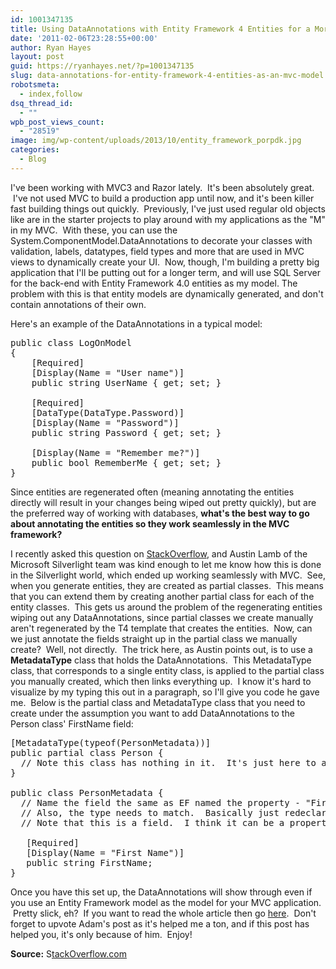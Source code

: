 ```yaml
---
id: 1001347135
title: Using DataAnnotations with Entity Framework 4 Entities for a More Dynamic MVC Model
date: '2011-02-06T23:28:55+00:00'
author: Ryan Hayes
layout: post
guid: https://ryanhayes.net/?p=1001347135
slug: data-annotations-for-entity-framework-4-entities-as-an-mvc-model
robotsmeta:
  - index,follow
dsq_thread_id:
  - ""
wpb_post_views_count:
  - "28519"
image: img/wp-content/uploads/2013/10/entity_framework_porpdk.jpg
categories:
  - Blog
---
```

I've been working with MVC3 and Razor lately.  It's been absolutely great.  I've not used MVC to build a production app until now, and it's been killer fast building things out quickly.  Previously, I've just used regular old objects like are in the starter projects to play around with my applications as the "M" in my MVC.  With these, you can use the System.ComponentModel.DataAnnotations to decorate your classes with validation, labels, datatypes, field types and more that are used in MVC views to dynamically create your UI.  Now, though, I'm building a pretty big application that I'll be putting out for a longer term, and will use SQL Server for the back-end with Entity Framework 4.0 entities as my model. The problem with this is that entity models are dynamically generated, and don't contain annotations of their own.<!--more-->

Here's an example of the DataAnnotations in a typical model:

<pre name="code" class="c-sharp">public class LogOnModel
{
    [Required]
    [Display(Name = "User name")]
    public string UserName { get; set; }

    [Required]
    [DataType(DataType.Password)]
    [Display(Name = "Password")]
    public string Password { get; set; }

    [Display(Name = "Remember me?")]
    public bool RememberMe { get; set; }
}</pre>

Since entities are regenerated often (meaning annotating the entities directly will result in your changes being wiped out pretty quickly), but are the preferred way of working with databases, **what's the best way to go about annotating the entities so they work seamlessly in the MVC framework?**

I recently asked this question on [StackOverflow](https://stackoverflow.com/questions/4915957/using-system-componentmodel-dataannotations-with-entity-framework-4-0/), and Austin Lamb of the Microsoft Silverlight team was kind enough to let me know how this is done in the Silverlight world, which ended up working seamlessly with MVC.  See, when you generate entities, they are created as partial classes.  This means that you can extend them by creating another partial class for each of the entity classes.  This gets us around the problem of the regenerating entities wiping out any DataAnnotations, since partial classes we create manually aren't regenerated by the T4 template that creates the entities.  Now, can we just annotate the fields straight up in the partial class we manually create?  Well, not directly.  The trick here, as Austin points out, is to use a **MetadataType** class that holds the DataAnnotations.  This MetadataType class, that corresponds to a single entity class, is applied to the partial class you manually created, which then links everything up.  I know it's hard to visualize by my typing this out in a paragraph, so I'll give you code he gave me.  Below is the partial class and MetadataType class that you need to create under the assumption you want to add DataAnnotations to the Person class' FirstName field:

<pre name="code" class="c-sharp">[MetadataType(typeof(PersonMetadata))]
public partial class Person {
  // Note this class has nothing in it.  It's just here to add the class-level attribute.
}

public class PersonMetadata {
  // Name the field the same as EF named the property - "FirstName" for example.
  // Also, the type needs to match.  Basically just redeclare it.
  // Note that this is a field.  I think it can be a property too, but fields definitely should work.

   [Required]
   [Display(Name = "First Name")]
   public string FirstName;
}</pre>

Once you have this set up, the DataAnnotations will show through even if you use an Entity Framework model as the model for your MVC application.  Pretty slick, eh?  If you want to read the whole article then go [here](https://stackoverflow.com/questions/4915957/using-system-componentmodel-dataannotations-with-entity-framework-4-0/).  Don't forget to upvote Adam's post as it's helped me a ton, and if this post has helped you, it's only because of him.  Enjoy!

**Source:** S[tackOverflow.com](https://stackoverflow.com/questions/4915957/using-system-componentmodel-dataannotations-with-entity-framework-4-0/)
